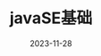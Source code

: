 ---
date: 2023-11-28
# 当前页面内容标题
title: javaSE基础
# 当前页面图标
icon: java
# 分类
category:
  - java
# 标签
tag:
  - java
  - javaSE基础
sticky: false
# 是否收藏在博客主题的文章列表中，当填入数字时，数字越大，排名越靠前。
star: true
footer: ✨重走来时路✨
# 是否将该文章添加至文章列表中
# article: false
# 是否将该文章添加至时间线中
# timeline: true
---